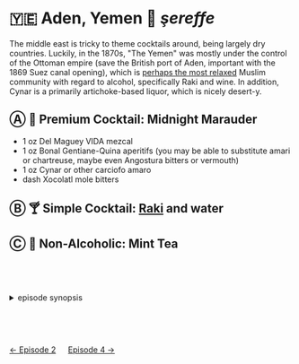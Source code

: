 🇾🇪 Aden, Yemen 🥂 _şereffe_
===========================

The middle east is tricky to theme cocktails around, being largely dry countries.
Luckily, in the 1870s, "The Yemen" was mostly under the control of the Ottoman empire
(save the British port of Aden, important with the 1869 Suez canal opening), which is
[perhaps the most relaxed][relaxed] Muslim community with regard to alcohol,
specifically Raki and wine.
In addition, Cynar is a primarily artichoke-based liquor, which is nicely desert-y.

[relaxed]: https://www.researchgate.net/publication/292235981_Ottomans_and_drinkers_The_consumption_of_alcohol_in_istanbul_in_the_nineteenth_century "Ottomans and drinkers: The consumption of alcohol in istanbul in the nineteenth century"

Ⓐ 🍹 Premium Cocktail: Midnight Marauder
-----------------------------------------

- 1 oz Del Maguey VIDA mezcal
- 1 oz Bonal Gentiane-Quina aperitifs (you may be able to substitute amari or chartreuse, maybe even Angostura bitters or vermouth)
- 1 oz Cynar or other carciofo amaro
- dash Xocolatl mole bitters

Ⓑ 🍸 Simple Cocktail: [Raki][] and water
-----------------------------------------

[Raki]: https://www.totalwine.com/spirits/liqueurscordialsschnapps/herbal-spice/anise/yeni-raki/p/6677750 "Yeni Raki: 'lion's milk'"

Ⓒ 🍵 Non-Alcoholic: Mint Tea
-----------------------------

<style>details {margin:2cm 0} details>p {margin:0 1ex;font-size:36pt}</style>

<details><summary>episode synopsis</summary><p>🛳️🇾🇪🐫🔫☠️</p><ul>
<li><a href="https://www.wgbh.org/programs/2022/01/16/around-the-world-in-80-days-episode-3-recap-truth-hurts">WGBH: Episode 3 recap: truth hurts</a></li>
<li><a href="https://www.thereviewgeek.com/aroundtheworldin80days-s1e3review/">The Review Geek: Season 1 Episode 3 Recap & Review</a></li>
</ul></details>

[← Episode 2](ep2.md)
&emsp;
[Episode 4 →](ep4.md)
